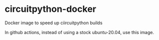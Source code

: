 # circuitpython-docker
Docker image to speed up ciircuitpython builds

In github actions, instead of using a stock ubuntu-20.04, use this image.
